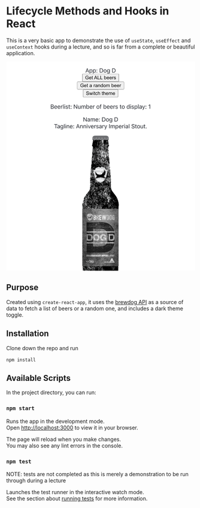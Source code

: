 # Lifecycle Methods and Hooks in React
This is a very basic app to demonstrate the use of `useState`, `useEffect` and `useContext` hooks during a lecture, and so is far from a complete or beautiful application.

![Screenshot](/public/react-hooks-screenshot.png)

## Purpose

Created using `create-react-app`, it uses the [brewdog API](https://punkapi.com/documentation/v2) as a source of data to fetch a list of beers or a random one, and includes a dark theme toggle.

## Installation

Clone down the repo and run
```
npm install
```

## Available Scripts

In the project directory, you can run:

### `npm start`

Runs the app in the development mode.\
Open [http://localhost:3000](http://localhost:3000) to view it in your browser.

The page will reload when you make changes.\
You may also see any lint errors in the console.

### `npm test`
NOTE: tests are not completed as this is merely a demonstration to be run through during a lecture

Launches the test runner in the interactive watch mode.\
See the section about [running tests](https://facebook.github.io/create-react-app/docs/running-tests) for more information.
